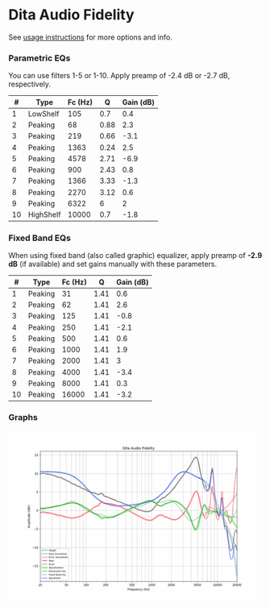 # Dita Audio Fidelity
See [usage instructions](https://github.com/jaakkopasanen/AutoEq#usage) for more options and info.

### Parametric EQs
You can use filters 1-5 or 1-10. Apply preamp of -2.4 dB or -2.7 dB, respectively.

|   # | Type      |   Fc (Hz) |    Q |   Gain (dB) |
|-----|-----------|-----------|------|-------------|
|   1 | LowShelf  |       105 | 0.7  |         0.4 |
|   2 | Peaking   |        68 | 0.88 |         2.3 |
|   3 | Peaking   |       219 | 0.66 |        -3.1 |
|   4 | Peaking   |      1363 | 0.24 |         2.5 |
|   5 | Peaking   |      4578 | 2.71 |        -6.9 |
|   6 | Peaking   |       900 | 2.43 |         0.8 |
|   7 | Peaking   |      1366 | 3.33 |        -1.3 |
|   8 | Peaking   |      2270 | 3.12 |         0.6 |
|   9 | Peaking   |      6322 | 6    |         2   |
|  10 | HighShelf |     10000 | 0.7  |        -1.8 |

### Fixed Band EQs
When using fixed band (also called graphic) equalizer, apply preamp of **-2.9 dB** (if available) and set gains manually with these parameters.

|   # | Type    |   Fc (Hz) |    Q |   Gain (dB) |
|-----|---------|-----------|------|-------------|
|   1 | Peaking |        31 | 1.41 |         0.6 |
|   2 | Peaking |        62 | 1.41 |         2.6 |
|   3 | Peaking |       125 | 1.41 |        -0.8 |
|   4 | Peaking |       250 | 1.41 |        -2.1 |
|   5 | Peaking |       500 | 1.41 |         0.6 |
|   6 | Peaking |      1000 | 1.41 |         1.9 |
|   7 | Peaking |      2000 | 1.41 |         3   |
|   8 | Peaking |      4000 | 1.41 |        -3.4 |
|   9 | Peaking |      8000 | 1.41 |         0.3 |
|  10 | Peaking |     16000 | 1.41 |        -3.2 |

### Graphs
![](./Dita%20Audio%20Fidelity.png)
